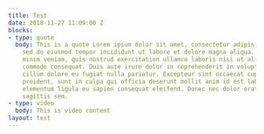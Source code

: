 ```yaml
---
title: Test
date: 2018-11-27 11:09:00 Z
blocks:
- type: quote
  body: This is a quote Lorem ipsum dolor sit amet, consectetur adipisicing elit,
    sed do eiusmod tempor incididunt ut labore et dolore magna aliqua. Ut enim ad
    minim veniam, quis nostrud exercitation ullamco laboris nisi ut aliquip ex ea
    commodo consequat. Duis aute irure dolor in reprehenderit in voluptate velit esse
    cillum dolore eu fugiat nulla pariatur. Excepteur sint occaecat cupidatat non
    proident, sunt in culpa qui officia deserunt mollit anim id est laborum. Donec
    elementum ligula eu sapien consequat eleifend. Donec nec dolor erat, condimentum
    sagittis sem.
- type: video
  body: This is video content
layout: test
---
```



